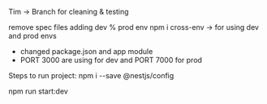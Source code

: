 Tim -> Branch for cleaning & testing

remove spec files
adding dev % prod env
npm i cross-env -> for using dev and prod envs

- changed package.json and app module
- PORT 3000 are using for dev and PORT 7000 for prod

Steps to run project:
npm i --save @nestjs/config

npm run start:dev

